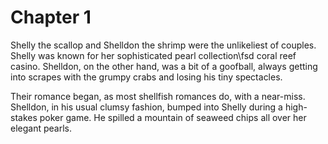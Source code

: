 # Chapter 1

Shelly the scallop and Shelldon the shrimp were the unlikeliest of couples. Shelly was known for her sophisticated pearl collection\fsd coral reef casino. Shelldon, on the other hand, was a bit of a goofball, always getting into scrapes with the grumpy crabs and losing his tiny spectacles. 

Their romance began, as most shellfish romances do, with a near-miss. Shelldon, in his usual clumsy fashion, bumped into Shelly during a high-stakes poker game. He spilled a mountain of seaweed chips all over her elegant pearls. 
